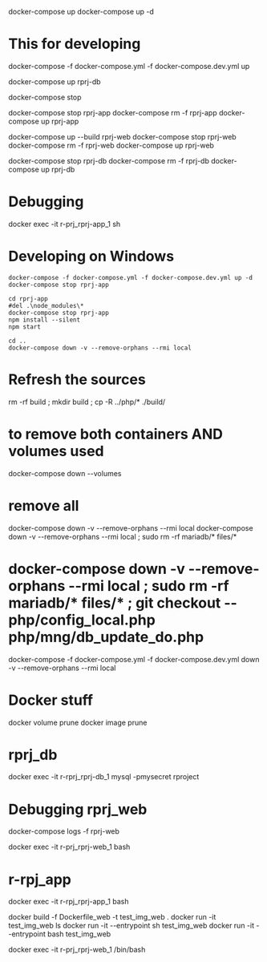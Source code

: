 
docker-compose up
docker-compose up -d

# This for developing
docker-compose -f docker-compose.yml -f docker-compose.dev.yml up

docker-compose up rprj-db

docker-compose stop

docker-compose stop rprj-app
docker-compose rm -f rprj-app
docker-compose up rprj-app

docker-compose up --build rprj-web
docker-compose stop rprj-web
docker-compose rm -f rprj-web
docker-compose up rprj-web


docker-compose stop rprj-db
docker-compose rm -f rprj-db
docker-compose up rprj-db

# Debugging

docker exec -it r-prj_rprj-app_1 sh

# Developing on Windows

```
docker-compose -f docker-compose.yml -f docker-compose.dev.yml up -d
docker-compose stop rprj-app

cd rprj-app
#del .\node_modules\*
docker-compose stop rprj-app
npm install --silent
npm start

cd ..
docker-compose down -v --remove-orphans --rmi local
```



# Refresh the sources
rm -rf build ; mkdir build ; cp -R ../php/* ./build/

# to remove both containers AND volumes used
docker-compose down --volumes
# remove all
docker-compose down -v --remove-orphans --rmi local
docker-compose down -v --remove-orphans --rmi local ; sudo rm -rf mariadb/* files/*
# docker-compose down -v --remove-orphans --rmi local ; sudo rm -rf mariadb/* files/* ; git checkout -- php/config_local.php php/mng/db_update_do.php
docker-compose -f docker-compose.yml -f docker-compose.dev.yml down -v --remove-orphans --rmi local


# Docker stuff
docker volume prune
docker image prune

# rprj_db

docker exec -it r-rprj_rprj-db_1 mysql -pmysecret rproject


# Debugging rprj_web

docker-compose logs -f rprj-web

docker exec -it r-prj_rprj-web_1 bash

# r-rpj_app

docker exec -it r-rpj_rprj-app_1 bash


docker build -f Dockerfile_web -t test_img_web .
docker run -it test_img_web ls
docker run -it --entrypoint sh test_img_web
docker run -it --entrypoint bash test_img_web


docker exec -it r-prj_rprj-web_1 /bin/bash

